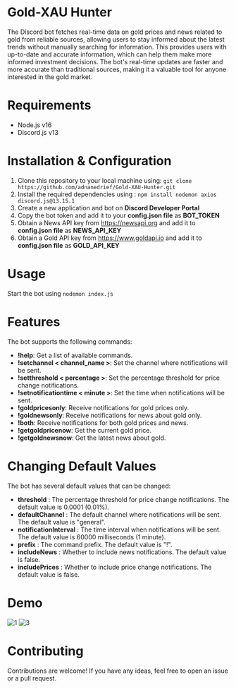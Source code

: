 # Gold-XAU Hunter
The Discord bot fetches real-time data on gold prices and news related to gold from reliable sources, allowing users to stay informed about the latest trends without manually searching for information. This provides users with up-to-date and accurate information, which can help them make more informed investment decisions. The bot's real-time updates are faster and more accurate than traditional sources, making it a valuable tool for anyone interested in the gold market.

# Requirements
- Node.js v16
- Discord.js v13

# Installation & Configuration
1. Clone this repository to your local machine using: 
`git clone https://github.com/adnanedrief/Gold-XAU-Hunter.git`
2. Install the required dependencies using :
`npm install nodemon axios discord.js@13.15.1`
3. Create a new application and bot on **Discord Developer Portal**
4. Copy the bot token and add it to your  **config.json file**  as **BOT_TOKEN**
5. Obtain a News API key from https://newsapi.org and add it to  **config.json file**  as **NEWS_API_KEY**
6. Obtain a Gold API key from https://www.goldapi.io and add it to **config.json file**  as  **GOLD_API_KEY**

# Usage  
Start the bot using 
`nodemon index.js`


# Features

The bot supports the following commands:
- **!help**: Get a list of available commands.
- **!setchannel < channel_name >**: Set the channel where notifications will be sent.
- **!setthreshold < percentage >**: Set the percentage threshold for price change notifications.
- **!setnotificationtime < minute >**: Set the time when notifications will be sent.
- **!goldpricesonly**: Receive notifications for gold prices only.
- **!goldnewsonly**: Receive notifications for news about gold only.
- **!both**: Receive notifications for both gold prices and news.
- **!getgoldpricenow**: Get the current gold price.
- **!getgoldnewsnow**: Get the latest news about gold.

# Changing Default Values
The bot has several default values that can be changed:
- **threshold** : The percentage threshold for price change notifications. The default value is 0.0001 (0.01%).
- **defaultChannel** : The default channel where notifications will be sent. The default value is "general".
- **notificationInterval** : The time interval when notifications will be sent. The default value is 60000 milliseconds (1 minute).
- **prefix** : The command prefix. The default value is "!".
- **includeNews** : Whether to include news notifications. The default value is false.
- **includePrices** : Whether to include price change notifications. The default value is false.

# Demo 
![1](https://user-images.githubusercontent.com/76531566/233754761-f1a94857-80de-44e9-b5f2-8919b1e30420.png)
![3](https://user-images.githubusercontent.com/76531566/233754764-fe5950d6-a888-4a41-acd7-18621dec3bc8.png)


# Contributing
Contributions are welcome! If you have any ideas, feel free to open an issue or a pull request.
